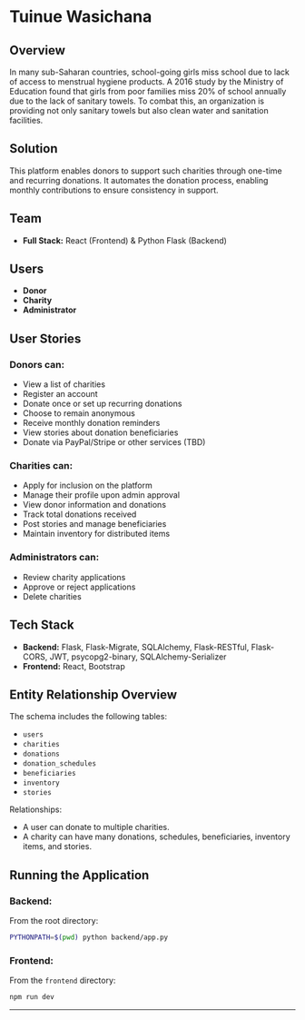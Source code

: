 # Tuinue Wasichana

## Overview

In many sub-Saharan countries, school-going girls miss school due to lack of access to menstrual hygiene products. A 2016 study by the Ministry of Education found that girls from poor families miss 20% of school annually due to the lack of sanitary towels. To combat this, an organization is providing not only sanitary towels but also clean water and sanitation facilities.

## Solution

This platform enables donors to support such charities through one-time and recurring donations. It automates the donation process, enabling monthly contributions to ensure consistency in support.

## Team

* **Full Stack:** React (Frontend) & Python Flask (Backend)

## Users

* **Donor**
* **Charity**
* **Administrator**

## User Stories

### Donors can:

* View a list of charities
* Register an account
* Donate once or set up recurring donations
* Choose to remain anonymous
* Receive monthly donation reminders
* View stories about donation beneficiaries
* Donate via PayPal/Stripe or other services (TBD)

### Charities can:

* Apply for inclusion on the platform
* Manage their profile upon admin approval
* View donor information and donations
* Track total donations received
* Post stories and manage beneficiaries
* Maintain inventory for distributed items

### Administrators can:

* Review charity applications
* Approve or reject applications
* Delete charities

## Tech Stack

* **Backend:** Flask, Flask-Migrate, SQLAlchemy, Flask-RESTful, Flask-CORS, JWT, psycopg2-binary, SQLAlchemy-Serializer
* **Frontend:** React, Bootstrap

## Entity Relationship Overview

The schema includes the following tables:

* `users`
* `charities`
* `donations`
* `donation_schedules`
* `beneficiaries`
* `inventory`
* `stories`

Relationships:

* A user can donate to multiple charities.
* A charity can have many donations, schedules, beneficiaries, inventory items, and stories.

## Running the Application

### Backend:

From the root directory:

```bash
PYTHONPATH=$(pwd) python backend/app.py
```

### Frontend:

From the `frontend` directory:

```bash
npm run dev
```

---

>
